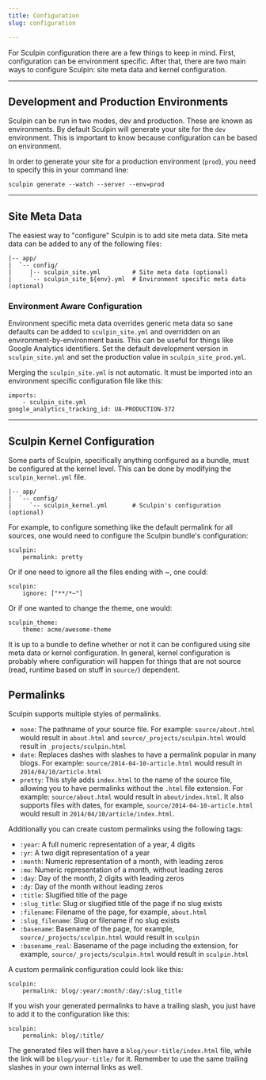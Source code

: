 ```yaml
---
title: Configuration
slug: configuration

---
```


For Sculpin configuration there are a few things to keep in mind. First,
configuration can be environment specific. After that, there are two main ways
to configure Sculpin: site meta data and kernel configuration.

---

## Development and Production Environments

Sculpin can be run in two modes, dev and production. These are known as
environments. By default Sculpin will generate your site for the `dev`
environment. This is important to know because configuration can be based on
environment.

In order to generate your site for a production environment (`prod`), you need to
specify this in your command line:

    sculpin generate --watch --server --env=prod


---

## Site Meta Data

The easiest way to "configure" Sculpin is to add site meta data. Site meta data
can be added to any of the following files:

    |-- app/
    |  `-- config/
    |     |-- sculpin_site.yml         # Site meta data (optional)
    |     `-- sculpin_site_${env}.yml  # Environment specific meta data (optional)


### Environment Aware Configuration

Environment specific meta data overrides generic meta data so sane defaults can
be added to `sculpin_site.yml` and overridden on an environment-by-environment
basis. This can be useful for things like Google Analytics identifiers. Set the
default development version in `sculpin_site.yml` and set the production value
in `sculpin_site_prod.yml`.

Merging the `sculpin_site.yml` is not automatic. It must be imported into an
environment specific configuration file like this:

    imports:
        - sculpin_site.yml
    google_analytics_tracking_id: UA-PRODUCTION-372

---

## Sculpin Kernel Configuration

Some parts of Sculpin, specifically anything configured as a bundle, must be
configured at the kernel level. This can be done by modifying the
`sculpin_kernel.yml` file.

    |-- app/
    |  `-- config/
    |     `-- sculpin_kernel.yml       # Sculpin's configuration (optional)


For example, to configure something like the default permalink for all sources,
one would need to configure the Sculpin bundle's configuration:

    sculpin:
        permalink: pretty

Or if one need to ignore all the files ending with ~, one could:

    sculpin:
        ignore: ["**/*~"]

Or if one wanted to change the theme, one would:

    sculpin_theme:
        theme: acme/awesome-theme

It is up to a bundle to define whether or not it can be configured using site
meta data or kernel configuration. In general, kernel configuration is probably
where configuration will happen for things that are not source (read, runtime
based on stuff in `source/`) dependent.

## Permalinks

Sculpin supports multiple styles of permalinks.

- `none`: The pathname of your source file. For example: `source/about.html` would result in `about.html` and `source/_projects/sculpin.html` would result in `_projects/sculpin.html`
- `date`: Replaces dashes with slashes to have a permalink popular in many blogs. For example: `source/2014-04-10-article.html` would result in `2014/04/10/article.html`
- `pretty`: This style adds `index.html` to the name of the source file, allowing you to have permalinks without the `.html` file extension. For example: `source/about.html` would result in `about/index.html`. It also supports files with dates, for example, `source/2014-04-10-article.html` would result in `2014/04/10/article/index.html`.

Additionally you can create custom permalinks using the following tags:

- `:year`: A full numeric representation of a year, 4 digits
- `:yr`: A two digit representation of a year
- `:month`: Numeric representation of a month, with leading zeros
- `:mo`: Numeric representation of a month, without leading zeros
- `:day`: Day of the month, 2 digits with leading zeros
- `:dy`: Day of the month without leading zeros
- `:title`: Slugified title of the page
- `:slug_title`: Slug or slugified title of the page if no slug exists
- `:filename`: Filename of the page, for example, `about.html`
- `:slug_filename`: Slug or filename if no slug exists
- `:basename`: Basename of the page, for example, `source/_projects/sculpin.html` would result in `sculpin`
- `:basename_real`: Basename of the page including the extension, for example, `source/_projects/sculpin.html` would result in `sculpin.html`

A custom permalink configuration could look like this:

    sculpin:
        permalink: blog/:year/:month/:day/:slug_title

If you wish your generated permalinks to have a trailing slash, you just have to add it to the configuration like this:

    sculpin:
        permalink: blog/:title/

The generated files will then have a `blog/your-title/index.html` file, while the link will be `blog/your-title/` for it. Remember to use the same trailing slashes in your own internal links as well.